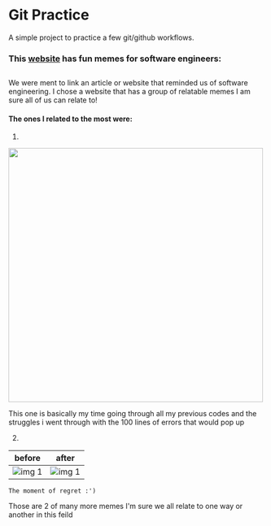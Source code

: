 # Git Practice
A simple project to practice a few git/github workflows.
### This [website](https://cheezburger.com/8944133/17-coding-memes-for-the-frustrated-software-engineer) has fun memes for software engineers:
## 
We were ment to link an article or website that reminded us of software engineering. I chose a website that has a group of relatable memes I am sure all of us can relate to!
#### The ones I related to the most were:
1. 
<img src="https://i.chzbgr.com/full/9340629760/hC701B4F2/expression-we-find-the-bug-we-fix-the-bug-nowwe-have-twobugs-now-we-have-three-bugs-m-imgflipcom" style="width:500px;">

This one is basically my time going through all my previous codes and the struggles i went through with the 100 lines of errors that would pop up

2. 
|   before     |   after   |
|--------------|-----------|
|![img 1](https://i.chzbgr.com/full/9340631552/h8C3349D4/your-colleague-asks-if-youre-going-to-go-back-and-properly-document-your-code-no-i-dont-thinkiw) | ![img 1](https://miro.medium.com/max/875/0*Oy9xpi9WU2JDqnBf) |
    The moment of regret :')   

Those are 2 of many more memes I'm sure we all relate to one way or another in this feild
